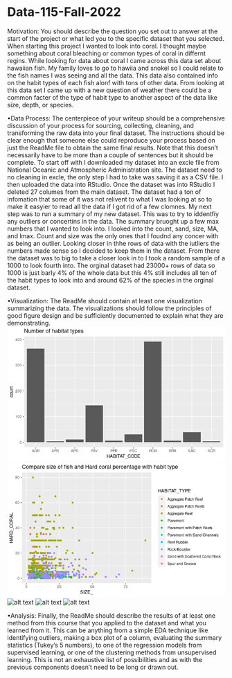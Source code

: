 # Data-115-Fall-2022

Motivation: You should describe the question you set out to answer at the start of the project or
what led you to the specific dataset that you selected.
When starting this project I wanted to look into coral. I thought maybe something about coral bleaching or common types of coral in differnt regins. While looking for data about coral I came across this data set about hawaiian fish. My family loves to go to hawiia and snokel so I could relate to the fish names I was seeing and all the data. This data also contained info on the habit types of each fish alonf with tons of other data. From looking at this data set I came up with a new question of weather there could be a common facter of the type of habit type to another aspect of the data like size, depth, or species.

•Data Process: The centerpiece of your writeup should be a comprehensive discussion of your
process for sourcing, collecting, cleaning, and transforming the raw data into your final dataset. The
instructions should be clear enough that someone else could reproduce your process based on just the
ReadMe file to obtain the same final results. Note that this doesn’t necessarily have to be more than
a couple of sentences but it should be complete.
To start off with I downloaded my dataset into an excle file from National Oceanic and Atmospheric Administration site. The dataset need to no cleaning in excle, the only step I had to take was saving it as a CSV file. I then uploaded the data into RStudio. Once the dataset was into RStudio I deleted 27 columes from the main dataset. The dataset had a ton of infomation that some of it was not relivent to what I was looking at so to make it easyier to read all the data if I got rid of a few clomnes. My next step was to run a summary of my new dataset. This was to try to iddentfiy any outliers or concertins in the data. The summary bruoght up a few max numbers that I wanted to look into. I looked into the count, sand, size, MA, and lmax. Count and size was the only ones that I foudnd any concer with as being an outlier. Looking closer in thhe rows of data with the iutliers the numbers made sense so I decided to keep them in the dataset. From there the dataset was to big to take a closer look in to I took a random sample of a 1000 to look fourth into. The orginal dataset had 23000+ rows of data so 1000 is just barly 4% of the whole data but this 4% still includes all ten of the habit types to look into and around 62% of the species in the orginal dataset.

•Visualization: The ReadMe should contain at least one visualization summarizing the data. The
visualizations should follow the principles of good figure design and be sufficiently documented to
explain what they are demonstrating.
![alt text](https://raw.githubusercontent.com/gabiisaak/Data-115-Fall-2022/main/Hab.%20Num..png)
![alt text](https://raw.githubusercontent.com/gabiisaak/Data-115-Fall-2022/main/Hard%20Hab.png)
![alt text]()
![alt text]()
![alt text]()

•Analysis: Finally, the ReadMe should describe the results of at least one method from this course
that you applied to the dataset and what you learned from it. This can be anything from a simple EDA
technique like identifying outliers, making a box plot of a column, evaluating the summary statistics
(Tukey’s 5 numbers), to one of the regression models from supervised learning, or one of the clustering
methods from unsupervised learning. This is not an exhaustive list of possibilities and as with the
previous components doesn’t need to be long or drawn out.
